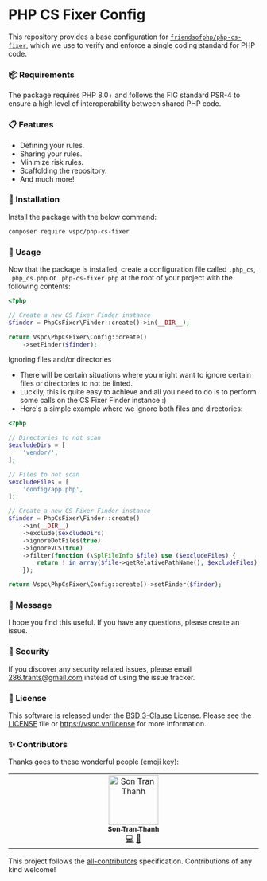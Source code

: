 # PHP CS Fixer Config

This repository provides a base configuration
for [`friendsofphp/php-cs-fixer`](http://github.com/FriendsOfPHP/PHP-CS-Fixer), which we use to verify and enforce a
single coding standard for PHP code.

### 📦 Requirements

The package requires PHP 8.0+ and follows the FIG standard PSR-4 to ensure a high level of interoperability between
shared PHP code.

### 📋 Features

- Defining your rules.
- Sharing your rules.
- Minimize risk rules.
- Scaffolding the repository.
- And much more!

### 🔧 Installation

Install the package with the below command:

```sh
composer require vspc/php-cs-fixer
```

### 📝 Usage

Now that the package is installed, create a configuration file called `.php_cs`, `.php_cs.php` or `.php-cs-fixer.php` at
the root of your project with the following contents:

```php
<?php

// Create a new CS Fixer Finder instance
$finder = PhpCsFixer\Finder::create()->in(__DIR__);

return Vspc\PhpCsFixer\Config::create()
    ->setFinder($finder);
```

Ignoring files and/or directories

- There will be certain situations where you might want to ignore certain files or directories to not be linted.
- Luckily, this is quite easy to achieve and all you need to do is to perform some calls on the CS Fixer Finder
  instance :)
- Here's a simple example where we ignore both files and directories:

```php
<?php

// Directories to not scan
$excludeDirs = [
    'vendor/',
];

// Files to not scan
$excludeFiles = [
    'config/app.php',
];

// Create a new CS Fixer Finder instance
$finder = PhpCsFixer\Finder::create()
    ->in(__DIR__)
    ->exclude($excludeDirs)
    ->ignoreDotFiles(true)
    ->ignoreVCS(true)
    ->filter(function (\SplFileInfo $file) use ($excludeFiles) {
        return ! in_array($file->getRelativePathName(), $excludeFiles);
    });

return Vspc\PhpCsFixer\Config::create()->setFinder($finder);
```

### 📨 Message

I hope you find this useful. If you have any questions, please create an issue.

### 🔐 Security

If you discover any security related issues, please email 286.trants@gmail.com instead of using the issue tracker.

### 📖 License

This software is released under the [BSD 3-Clause][link-license] License. Please see the [LICENSE](LICENSE) file
or https://vspc.vn/license for more information.

### ✨ Contributors

Thanks goes to these wonderful people ([emoji key](https://allcontributors.org/docs/en/emoji-key)):

<!-- ALL-CONTRIBUTORS-LIST:START - Do not remove or modify this section -->
<!-- prettier-ignore-start -->
<!-- markdownlint-disable -->
<table>
  <td align="center" valign="top" width="14.28%">
    <a href="https://trants.me">
      <img src="https://avatars.githubusercontent.com/u/5866677?v=4?s=100" width="100px;" alt="Son Tran Thanh" />
      <br />
      <sub>
        <b>Son Tran Thanh</b>
      </sub>
    </a>
    <br />
    <a href="https://github.com/trants/docker-aws-backup/commits?author=trants" title="Code">💻</a>
    <a href="https://github.com/trants/docker-aws-backup/commits?author=trants" title="Documentation">📝</a>
  </td>
</table>

<!-- markdownlint-restore -->
<!-- prettier-ignore-end -->

<!-- ALL-CONTRIBUTORS-LIST:END -->

This project follows the [all-contributors](https://allcontributors.org) specification.
Contributions of any kind welcome!

[link-license]: https://opensource.org/license/bsd-3-clause
